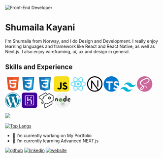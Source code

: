 ![Front-End Developer](https://media-exp2.licdn.com/dms/image/C4E16AQFJlJ-ktdOLVA/profile-displaybackgroundimage-shrink_350_1400/0/1623403757295?e=1660780800&v=beta&t=-hVabECmwaU70TzZlc5GeA4fmprYLLWPkz7BKB7qf-g)

# Shumaila Kayani
I'm Shumaila from Norway, and I do Design and Development. I really enjoy learning languages and framework like React and React Native, as well as Next.js.
I also enjoy wireframing, ui, ux and design in general.
 

## Skills and Experience

<img src="https://github.com/Shumailakayani06/shumailakayani06/blob/main/file_type_html_icon_130541.png" width="50" /><img src="https://github.com/Shumailakayani06/shumailakayani06/blob/main/file_type_css_icon_130661.png" width="50" />
<img src="https://github.com/Shumailakayani06/shumailakayani06/blob/main/file_type_css_icon_130661.png" width="50" />
<img src="https://github.com/Shumailakayani06/shumailakayani06/blob/main/javascript_icon_130900.png" width="50" />
<img src="https://github.com/Shumailakayani06/shumailakayani06/blob/main/react_original_logo_icon_146374.png" width="50" />
<img src="https://github.com/Shumailakayani06/shumailakayani06/blob/main/nextjs_icon_213852.png" width="50" />
<img src="https://github.com/Shumailakayani06/shumailakayani06/blob/main/typescript.png" width="50" />
<img src="https://github.com/Shumailakayani06/shumailakayani06/blob/main/tailwind-css.png" width="50" />
<img src="https://github.com/Shumailakayani06/shumailakayani06/blob/main/sass.png" width="50" />
<img src="https://github.com/Shumailakayani06/shumailakayani06/blob/main/wordpress_logo_icon_167953.png" width="50" />
<img src="https://github.com/Shumailakayani06/shumailakayani06/blob/main/heroku_icon_130912.png" width="50" />
<img src="https://github.com/Shumailakayani06/shumailakayani06/blob/main/strapi_logo_icon_144838.png" width="50" />
<img src="https://github.com/Shumailakayani06/shumailakayani06/blob/main/nodejs.png" width="50" />


<img src="https://github.com/Shumailakayani06/shumailakayani06/blob/main/Pastel%20Green%20New%20Video%20Blog%20Instagram%20Post.gif" width="200" />


 
 [![Top Langs](https://github-readme-stats.vercel.app/api/top-langs/?username=shumailakayani06&layout=compact)](https://github.com/shumaila/github-readme-stats)

- 🔭 I’m currently working on My Portfolio 
- 🌱 I’m currently learning Advanced NEXT.js 


[<img src='https://cdn.jsdelivr.net/npm/simple-icons@3.0.1/icons/github.svg' alt='github' height='40'>](https://github.com/https://github.com/Shumailakayani06)  [<img src='https://cdn.jsdelivr.net/npm/simple-icons@3.0.1/icons/linkedin.svg' alt='linkedin' height='40'>](https://www.linkedin.com/in/https://www.linkedin.com/in/shumaila-kayani-556aa717a//)  [<img src='https://cdn.jsdelivr.net/npm/simple-icons@3.0.1/icons/icloud.svg' alt='website' height='40'>](https://portfolio-sk-navy.vercel.app/)  

 



